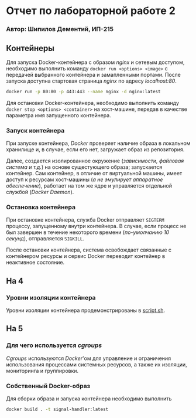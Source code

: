 # Отчет по лабораторной работе 2

### Автор: Шипилов Дементий, ИП-215

## Контейнеры

Для запуска Docker-контейнера с образом *nginx* и сетевым доступом, необходимо выполнить команду `docker run <options> <image>` с передачей выбранного контейнера и замапленными портами. После запуска доступна стартовая страница *nginx* по адресу *localhost:80*.

```bash
docker run -p 80:80 -p 443:443 --name nginx -d nginx:latest
```

Для остановки Docker-контейнера, необходимо выполнить команду `docker stop <options> <container>` на хост-машине, передав в качестве параметра имя запущенного контейнера.

### Запуск контейнера

При запуске контейнера, *Docker* проверяет наличие образа в локальном хранилище и, в случае, если его нет, загружает образ из репозитория.

Далее, создается изолированное окружение (*зависимости, файловая система и т.д.*) на основе сущестующего образа; запускается контейнер. Сам контейнер, в отличие от виртуальной машины, имеет доступ к ресурсам хост-машины (*а не эмулирует аппаратное обеспечение*), работает на том же ядре и управляется отдельной службой (*Docker Daemon*).

### Остановка контейнера

При остановке контейнера, служба Docker отправляет `SIGTERM` процессу, запущенному внутри контейнера. В случае, если процесс не был завершен в течение некоторого времени (*по-умолчанию 10 секунд*), отправляется `SIGKILL`.

После остановки контейнера, система освобождает связанные с контейнером ресурсы и сервис Docker переводит контейнер в неактивное состояние.

## На 4

### Уровни изоляции контейнера

Уровни изоляции контейнера продемонстрированы в [script.sh](./script.sh).

## На 5

### Для чего используется *cgroups*

*Cgroups* используются *Docker*'ом для управление и ограничения использования процессами системных ресурсов, а также их изоляции, мониторинга и группировки.

### Собственный Docker-образ

Для сборки образа и запуска контейнера необходимо выполнить

```sh
docker build . -t signal-handler:latest
```
